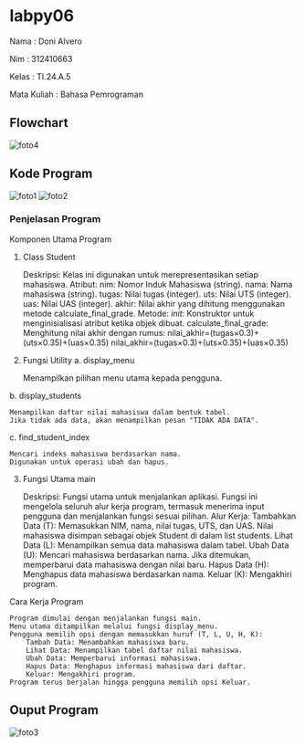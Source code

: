 # labpy06
Nama : Doni Alvero <p>
Nim : 312410663 <p>
Kelas : TI.24.A.5 <P>
Mata Kuliah : Bahasa Pemrograman <p>

## Flowchart
![foto4](https://github.com/user-attachments/assets/321d87a3-31db-4f6d-b953-864734140da3)



## Kode Program 
![foto1](https://github.com/user-attachments/assets/4e519bcd-b54c-46b3-9e71-6ba32fc7ceca)
![foto2](https://github.com/user-attachments/assets/ea4304d5-d586-4ed4-8b91-653815bf8b8a)

### Penjelasan Program
Komponen Utama Program
1. Class Student

    Deskripsi: Kelas ini digunakan untuk merepresentasikan setiap mahasiswa.
    Atribut:
        nim: Nomor Induk Mahasiswa (string).
        nama: Nama mahasiswa (string).
        tugas: Nilai tugas (integer).
        uts: Nilai UTS (integer).
        uas: Nilai UAS (integer).
        akhir: Nilai akhir yang dihitung menggunakan metode calculate_final_grade.
    Metode:
        _init_: Konstruktor untuk menginisialisasi atribut ketika objek dibuat.
        calculate_final_grade: Menghitung nilai akhir dengan rumus:
        nilai_akhir=(tugas×0.3)+(uts×0.35)+(uas×0.35)
        nilai_akhir=(tugas×0.3)+(uts×0.35)+(uas×0.35)

2. Fungsi Utility
a. display_menu

    Menampilkan pilihan menu utama kepada pengguna.

b. display_students

    Menampilkan daftar nilai mahasiswa dalam bentuk tabel.
    Jika tidak ada data, akan menampilkan pesan "TIDAK ADA DATA".

c. find_student_index

    Mencari indeks mahasiswa berdasarkan nama.
    Digunakan untuk operasi ubah dan hapus.

3. Fungsi Utama main

    Deskripsi: Fungsi utama untuk menjalankan aplikasi. Fungsi ini mengelola seluruh alur kerja program, termasuk menerima input pengguna dan menjalankan fungsi sesuai pilihan.
    Alur Kerja:
        Tambahkan Data (T):
            Memasukkan NIM, nama, nilai tugas, UTS, dan UAS.
            Nilai mahasiswa disimpan sebagai objek Student di dalam list students.
        Lihat Data (L):
            Menampilkan semua data mahasiswa dalam tabel.
        Ubah Data (U):
            Mencari mahasiswa berdasarkan nama.
            Jika ditemukan, memperbarui data mahasiswa dengan nilai baru.
        Hapus Data (H):
            Menghapus data mahasiswa berdasarkan nama.
        Keluar (K):
            Mengakhiri program.

Cara Kerja Program

    Program dimulai dengan menjalankan fungsi main.
    Menu utama ditampilkan melalui fungsi display_menu.
    Pengguna memilih opsi dengan memasukkan huruf (T, L, U, H, K):
        Tambah Data: Menambahkan mahasiswa baru.
        Lihat Data: Menampilkan tabel daftar nilai mahasiswa.
        Ubah Data: Memperbarui informasi mahasiswa.
        Hapus Data: Menghapus informasi mahasiswa dari daftar.
        Keluar: Mengakhiri program.
    Program terus berjalan hingga pengguna memilih opsi Keluar.

## Ouput Program
![foto3](https://github.com/user-attachments/assets/083fdb48-f1dc-413f-baf5-7d8daa6ab79e)


